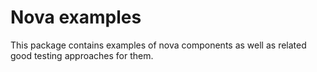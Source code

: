 # Nova examples

This package contains examples of nova components as well as related good testing approaches for them.
